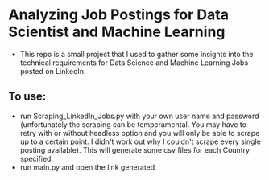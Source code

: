 # Analyzing Job Postings for Data Scientist and Machine Learning 
- This repo is a small project that I used to gather some insights into the technical requirements for Data Science 
and Machine Learning Jobs posted on LinkedIn. 

## To use: 
- run Scraping_LinkedIn_Jobs.py with your own user name and password (unfortunately the scraping can be temperamental. You may have to retry with or without headless option and you will only be able to scrape up to a certain point. I didn't work out why I couldn't scrape every single posting available). This will generate some csv files for each Country specified. 
- run main.py and open the link generated 